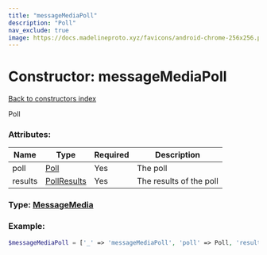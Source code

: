 ```yaml
---
title: "messageMediaPoll"
description: "Poll"
nav_exclude: true
image: https://docs.madelineproto.xyz/favicons/android-chrome-256x256.png
---
```

# Constructor: messageMediaPoll  
[Back to constructors index](index.md)



Poll

### Attributes:

| Name     |    Type       | Required | Description |
|----------|---------------|----------|-------------|
|poll|[Poll](../types/Poll.md) | Yes|The poll|
|results|[PollResults](../types/PollResults.md) | Yes|The results of the poll|



### Type: [MessageMedia](../types/MessageMedia.md)


### Example:

```php
$messageMediaPoll = ['_' => 'messageMediaPoll', 'poll' => Poll, 'results' => PollResults];
```  
